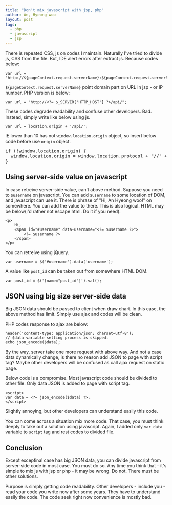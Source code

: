 ```yaml
---
title: "Don't mix javascript with jsp, php"
author: An, Hyeong-woo
layout: post
tags:
  - php
  - javascript
  - jsp
---
```


There is repeated CSS, js on codes I maintain. Naturally I've tried to divide js, CSS from the file. But, IDE alert errors after extract js. Because codes below:

    var url = "http://${pageContext.request.serverName}:${pageContext.request.serverPort}/api/";

`${pageContext.request.serverName}` point domain part on URL in jsp - or IP number. PHP version is below:

    var url = "http://<?= $_SERVER['HTTP_HOST'] ?>/api/";

These codes degrade readability and confuse other developers. Bad. Instead, simply write like below using js.

    var url = location.origin + '/api/';

IE lower than 10 has not `window.location.origin` object, so insert below code before use `origin` object.

<pre>if (!window.location.origin) {
  window.location.origin = window.location.protocol + "//" + window.location.hostname + (window.location.port ? ':' + window.location.port: '');
}</pre>

## Using server-side value on javascript

In case retreive server-side value, can't above method. Suppose you need to `$username` on javascript. You can add `$username` to some location of DOM, and javascript can use it. There is phrase of "Hi, An Hyeong woo!" on somewhere. You can add the value to there. This is also logical. HTML may be below(I'd rather not escape html. Do it if you need).

	<p>
		Hi, 
		<span id="#username" data-username="<?= $username ?>">
			<?= $username ?>
		</span>
	</p>

You can retreive using jQuery.

    var username = $('#username').data('username');

A value like `post_id` can be taken out from somewhere HTML DOM.

    var post_id = $('[name="post_id"]').val();


## JSON using big size server-side data

Big JSON data should be passed to client when draw chart. In this case, the above method has limit. Simply use ajax and codes will be clean.

PHP codes response to ajax are below:

    header('content-type: application/json; charset=utf-8');
    // $data variable setting process is skipped.
    echo json_encode($data);

By the way, server take one more request with above way. And not a case data dynamically change, is there no reason add JSON to page with script tag? Maybe other developers will be confused as call ajax request on static page.

Below code is a compromise. Most javascript code should be divided to other file. Only data JSON is added to page with script tag.

    <script>
    var data = <?= json_encode($data) ?>;
    </script>

Slightly annoying, but other developers can understand easily this code.

You can come across a situation mix more code. That case, you must think deeply to take out a solution using javascript. Again, I added only `var data` variable to `script` tag and rest codes to divided file.


## Conclusion

Except exceptinal case has big JSON data, you can divide javascript from server-side code in most case. You must do so. Any time you think that - it's simple to mix js with jsp or php - it may be wrong. Do not. There must be other solutions.

Purpose is simply getting code readability. Other developers - include you - read your code you write now after some years. They have to understand easily the code. The code seek right now convenience is mostly bad.